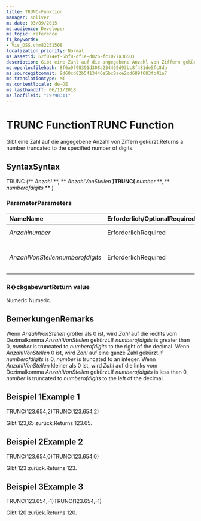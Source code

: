 ```yaml
---
title: TRUNC-Funktion
manager: soliver
ms.date: 03/09/2015
ms.audience: Developer
ms.topic: reference
f1_keywords:
- Vis_DSS.chm82251508
localization_priority: Normal
ms.assetid: 62f074ef-5bf8-df1e-d826-fc1027a36501
description: Gibt eine Zahl auf die angegebene Anzahl von Ziffern gekürzt.
ms.openlocfilehash: 8f6a9798391d308a234469d93bc8f481de5fc8da
ms.sourcegitcommit: 9d60cd82b5413446e5bc8ace2cd689f683fb41a7
ms.translationtype: MT
ms.contentlocale: de-DE
ms.lasthandoff: 06/11/2018
ms.locfileid: "19798311"
---
```

# <a name="trunc-function"></a><span data-ttu-id="13f07-103">TRUNC Function</span><span class="sxs-lookup"><span data-stu-id="13f07-103">TRUNC Function</span></span>

<span data-ttu-id="13f07-104">Gibt eine Zahl auf die angegebene Anzahl von Ziffern gekürzt.</span><span class="sxs-lookup"><span data-stu-id="13f07-104">Returns a number truncated to the specified number of digits.</span></span>
  
## <a name="syntax"></a><span data-ttu-id="13f07-105">Syntax</span><span class="sxs-lookup"><span data-stu-id="13f07-105">Syntax</span></span>

<span data-ttu-id="13f07-106">TRUNC (** *Anzahl* **, ** *AnzahlVonStellen* **)</span><span class="sxs-lookup"><span data-stu-id="13f07-106">TRUNC(** *number* **, ** *numberofdigits* ** )</span></span> 
  
### <a name="parameters"></a><span data-ttu-id="13f07-107">Parameter</span><span class="sxs-lookup"><span data-stu-id="13f07-107">Parameters</span></span>

|<span data-ttu-id="13f07-108">**Name**</span><span class="sxs-lookup"><span data-stu-id="13f07-108">**Name**</span></span>|<span data-ttu-id="13f07-109">**Erforderlich/Optional**</span><span class="sxs-lookup"><span data-stu-id="13f07-109">**Required/Optional**</span></span>|<span data-ttu-id="13f07-110">**Datentyp**</span><span class="sxs-lookup"><span data-stu-id="13f07-110">**Data Type**</span></span>|<span data-ttu-id="13f07-111">**Beschreibung**</span><span class="sxs-lookup"><span data-stu-id="13f07-111">**Description**</span></span>|
|:-----|:-----|:-----|:-----|
| <span data-ttu-id="13f07-112">_Anzahl_</span><span class="sxs-lookup"><span data-stu-id="13f07-112">_number_</span></span> <br/> |<span data-ttu-id="13f07-113">Erforderlich</span><span class="sxs-lookup"><span data-stu-id="13f07-113">Required</span></span>  <br/> |<span data-ttu-id="13f07-114">**Numeric**</span><span class="sxs-lookup"><span data-stu-id="13f07-114">**Numeric**</span></span> <br/> |<span data-ttu-id="13f07-115">Die zu kürzende Zahl.</span><span class="sxs-lookup"><span data-stu-id="13f07-115">The number to truncate.</span></span>  <br/> |
| <span data-ttu-id="13f07-116">_AnzahlVonStellen_</span><span class="sxs-lookup"><span data-stu-id="13f07-116">_numberofdigits_</span></span> <br/> |<span data-ttu-id="13f07-117">Erforderlich</span><span class="sxs-lookup"><span data-stu-id="13f07-117">Required</span></span>  <br/> |<span data-ttu-id="13f07-118">**Numerisch**</span><span class="sxs-lookup"><span data-stu-id="13f07-118">**Numeric**</span></span> <br/> |<span data-ttu-id="13f07-119">Die Anzahl der Ziffern an die zu kürzende _Zahl_.</span><span class="sxs-lookup"><span data-stu-id="13f07-119">The number of digits to which to truncate  _number_.</span></span>  <br/> |
   
### <a name="return-value"></a><span data-ttu-id="13f07-120">R�ckgabewert</span><span class="sxs-lookup"><span data-stu-id="13f07-120">Return value</span></span>

<span data-ttu-id="13f07-121">Numeric.</span><span class="sxs-lookup"><span data-stu-id="13f07-121">Numeric.</span></span>
  
## <a name="remarks"></a><span data-ttu-id="13f07-122">Bemerkungen</span><span class="sxs-lookup"><span data-stu-id="13f07-122">Remarks</span></span>

<span data-ttu-id="13f07-123">Wenn _AnzahlVonStellen_ größer als 0 ist, wird _Zahl_ auf die rechts vom Dezimalkomma _AnzahlVonStellen_ gekürzt.</span><span class="sxs-lookup"><span data-stu-id="13f07-123">If  _numberofdigits_ is greater than 0,  _number_ is truncated to  _numberofdigits_ to the right of the decimal.</span></span> <span data-ttu-id="13f07-124">Wenn _AnzahlVonStellen_ 0 ist, wird _Zahl_ auf eine ganze Zahl gekürzt.</span><span class="sxs-lookup"><span data-stu-id="13f07-124">If  _numberofdigits_ is 0,  _number_ is truncated to an integer.</span></span> <span data-ttu-id="13f07-125">Wenn _AnzahlVonStellen_ kleiner als 0 ist, wird _Zahl_ auf die links vom Dezimalkomma _AnzahlVonStellen_ gekürzt.</span><span class="sxs-lookup"><span data-stu-id="13f07-125">If  _numberofdigits_ is less than 0,  _number_ is truncated to  _numberofdigits_ to the left of the decimal.</span></span> 
  
## <a name="example-1"></a><span data-ttu-id="13f07-126">Beispiel 1</span><span class="sxs-lookup"><span data-stu-id="13f07-126">Example 1</span></span>

<span data-ttu-id="13f07-127">TRUNC(123.654,2)</span><span class="sxs-lookup"><span data-stu-id="13f07-127">TRUNC(123.654,2)</span></span>
  
<span data-ttu-id="13f07-128">Gibt 123,65 zurück.</span><span class="sxs-lookup"><span data-stu-id="13f07-128">Returns 123.65.</span></span>
  
## <a name="example-2"></a><span data-ttu-id="13f07-129">Beispiel 2</span><span class="sxs-lookup"><span data-stu-id="13f07-129">Example 2</span></span>

<span data-ttu-id="13f07-130">TRUNC(123.654,0)</span><span class="sxs-lookup"><span data-stu-id="13f07-130">TRUNC(123.654,0)</span></span>
  
<span data-ttu-id="13f07-131">Gibt 123 zurück.</span><span class="sxs-lookup"><span data-stu-id="13f07-131">Returns 123.</span></span>
  
## <a name="example-3"></a><span data-ttu-id="13f07-132">Beispiel 3</span><span class="sxs-lookup"><span data-stu-id="13f07-132">Example 3</span></span>

<span data-ttu-id="13f07-133">TRUNC(123.654,-1)</span><span class="sxs-lookup"><span data-stu-id="13f07-133">TRUNC(123.654,-1)</span></span>
  
<span data-ttu-id="13f07-134">Gibt 120 zurück.</span><span class="sxs-lookup"><span data-stu-id="13f07-134">Returns 120.</span></span>
  

